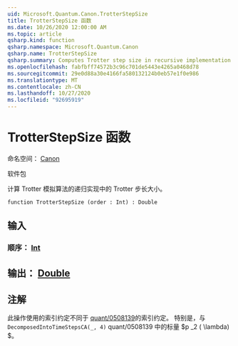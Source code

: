 ```yaml
---
uid: Microsoft.Quantum.Canon.TrotterStepSize
title: TrotterStepSize 函数
ms.date: 10/26/2020 12:00:00 AM
ms.topic: article
qsharp.kind: function
qsharp.namespace: Microsoft.Quantum.Canon
qsharp.name: TrotterStepSize
qsharp.summary: Computes Trotter step size in recursive implementation of Trotter simulation algorithm.
ms.openlocfilehash: fabfbff74572b3c96c701de5443e4265a0468d78
ms.sourcegitcommit: 29e0d88a30e4166fa580132124b0eb57e1f0e986
ms.translationtype: MT
ms.contentlocale: zh-CN
ms.lasthandoff: 10/27/2020
ms.locfileid: "92695919"
---
```

# <a name="trotterstepsize-function"></a>TrotterStepSize 函数

命名空间： [Canon](xref:Microsoft.Quantum.Canon)

软件包 [](https://nuget.org/packages/)


计算 Trotter 模拟算法的递归实现中的 Trotter 步长大小。

```qsharp
function TrotterStepSize (order : Int) : Double
```


## <a name="input"></a>输入

### <a name="order--int"></a>顺序： [Int](xref:microsoft.quantum.lang-ref.int)





## <a name="output--double"></a>输出： [Double](xref:microsoft.quantum.lang-ref.double)



## <a name="remarks"></a>注解

此操作使用的索引约定不同于 [quant/0508139](https://arxiv.org/abs/quant-ph/0508139)的索引约定。 特别是，与 `DecomposedIntoTimeStepsCA(_, 4)` quant/0508139 中的标量 $p _2 ( \lambda) $。
